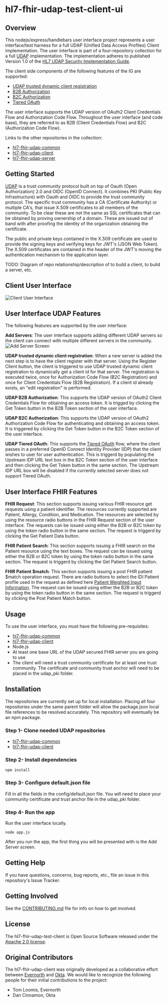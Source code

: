 # hl7-fhir-udap-test-client-ui

## Overview

This nodejs/express/handlebars user interface project represents a user interface/test harness for a full UDAP (Unified Data Access Profiles) Client implementation. The user interface is part of a four-repository collection for a full [UDAP](https://www.udap.org/) implementation. The implementation adheres to published Version 1.0 of the [HL7 UDAP Security Implementation Guide](https://hl7.org/fhir/us/udap-security).

The client side components of the following features of the IG are supported:
- [UDAP trusted dynamic client registration](https://hl7.org/fhir/us/udap-security/registration.html)
- [B2B Authorization](https://hl7.org/fhir/us/udap-security/b2b.html)
- [B2C Authorization](https://hl7.org/fhir/us/udap-security/consumer.html)
- [Tiered OAuth](https://hl7.org/fhir/us/udap-security/user.html)

The user interface supports the UDAP version of OAuth2 Client Credentials Flow and Authorization Code Flow. Throughout the user interface (and code base), they are referred to as B2B (Client Credentials Flow) and B2C (Authorization Code Flow).

Links to the other repositories in the collection:
- [hl7-fhir-udap-common](https://github.com/Evernorth/hl7-fhir-udap-common#readme)
- [hl7-fhir-udap-client](https://github.com/Evernorth/hl7-fhir-udap-client#readme)
- [hl7-fhir-udap-server](https://github.com/Evernorth/hl7-fhir-udap-server#readme)

## Getting Started

[UDAP](https://www.udap.org/) is a trust community protocol built on top of Oauth (Open Authorization) 2.0 and OIDC (OpenID Connect).   It combines PKI (Public Key Infrastructure) with Oauth and OIDC to provide the trust community protocol.  The specific trust community has a CA (Certificate Authority) or multiple CA's, that issue X.509 certificates to all members of the community.  To be clear these are not the same as SSL certificates that can be obtained by proving ownership of a domain.  These are issued out of band with after proofing the identity of the organization obtaining the certificate.

The public and private keys contained in the X.509 certificate are used to provide the signing keys and verifying keys for JWT's (JSON Web Token).  The X.509 certificates are contained in the header of the JWT's moving the authentication mechanism to the application layer.

TODO: Diagram of repo relationship/description of to build a client, to build a server, etc.

## Client User Interface
![Client User Interface](./doc/ClientUIFull.png)

## User Interface UDAP Features
The following features are supported by the user interface:

**Add Servers**: The user interface supports adding different UDAP servers so the client can connect with multiple different servers in the community.
![Add Server Screen](./doc/AddServer.png)

**UDAP trusted dynamic client registration**: When a new server is added the next step is to have the client register with that server.  Using the Register Client button, the client is triggered to use UDAP trusted dynamic client registration to dynamically get a client id for that server. The registration is executed twice, once for Authorization Code Flow (B2C Registration) and once for Client Credentials Flow (B2B Registration). If a client id already exists, an "edit registration" is performed.

**UDAP B2B Authorization**: This supports the UDAP version of OAuth2 Client Credentials Flow for obtaining an access token. It is trigged by clicking the Get Token button in the B2B Token section of the user interface.

**UDAP B2C Authorization**: This supports the UDAP version of OAuth2 Authorization Code Flow for authenticating and obtaining an access token. It is triggered by clicking the Get Token button in the B2C Token section of the user interface.

**UDAP Tiered OAuth**: This supports the [Tiered OAuth](https://hl7.org/fhir/us/udap-security/user.html) flow, where the client passes in a preferred OpenID Connect Identity Provider (IDP) that the client wishes to user for user authentication. This is triggerd by populating the Upstream IDP URL text box in the B2C Token section of the user interface and then clicking the Get Token button in the same section. The Upstream IDP URL box will be disabled if the currently selected server does not support Tiered OAuth.

## User Interface FHIR Features

**FHIR Request**: This section supports issuing various FHIR resource get requests using a patient identifier. The resources currently supported are Patient, Allergy, Condition, and Medication. The resources are selected by using the resource radio buttons in the FHIR Request section of the user interface. The requests can be issued using either the B2B or B2C token by using the token radio button in the same section. The request is triggerd by clicking the Get Patient Data button.

**FHIR Patient Search**: This section supports issuing a FHIR search on the Patient resource using the text boxes. The request can be issued using either the B2B or B2C token by using the token radio button in the same section. The request is triggerd by clicking the Get Patient Search button.

**FHIR Patient $match**: This section supports issuing a post FHIR patient $match operation request. There are radio buttons to select the IDI Patient profile used in the request as defined here [Patient Weighted Input Information](http://hl7.org/fhir/us/identity-matching/2022May/patient-matching.html#patient-weighted-input-information). The request can be issued using either the B2B or B2C token by using the token radio button in the same section. The request is triggerd by clicking the Post Patient Match button.

## Usage

To use the user interface, you must have the following pre-requisites:

- [hl7-fhir-udap-common](https://github.com/Evernorth/hl7-fhir-udap-common#readme)
- [hl7-fhir-udap-client](https://github.com/Evernorth/hl7-fhir-udap-client#readme)
- Node.js
- At least one base URL of the UDAP secured FHIR server you are going to use
- The client will need a trust community certificate for at least one trust community.  The certificate and community trust anchor will need to be placed in the udap_pki folder.

## Installation

The repositories are currently set up for local installation. Placing all four repositories under the same parent folder will allow the package.json local file references to be resolved accurately. This repository will eventually be an npm package. 

### Step 1- Clone needed UDAP repositories
- [hl7-fhir-udap-common](https://github.com/Evernorth/hl7-fhir-udap-common#readme)
- [hl7-fhir-udap-client](https://github.com/Evernorth/hl7-fhir-udap-client#readme)

### Step 2- Install dependencies
```
npm install
```

### Step 3- Configure default.json file
Fill in all the fields in the config/default.json file. You will need to place your community certificate and trust anchor file in the udap_pki folder.

### Step 4- Run the app
Run the user interface locally.
```
node app.js
```

After you run the app, the first thing you will be presented with is the Add Server screen.  


## Getting Help

If you have questions, concerns, bug reports, etc., file an issue in this repository's Issue Tracker.

## Getting Involved

See the [CONTRIBUTING.md](CONTRIBUTING.md) file for info on how to get involved.

## License

The hl7-fhir-udap-test-client is Open Source Software released under the [Apache 2.0 license](https://www.apache.org/licenses/LICENSE-2.0.html).

## Original Contributors

The hl7-fhir-udap-client was originally developed as a collaborative effort between [Evernorth](https://www.evernorth.com/) and [Okta](https://www.okta.com/). We would like to recognize the following people for their initial contributions to the project: 
 - Tom Loomis, Evernorth
 - Dan Cinnamon, Okta